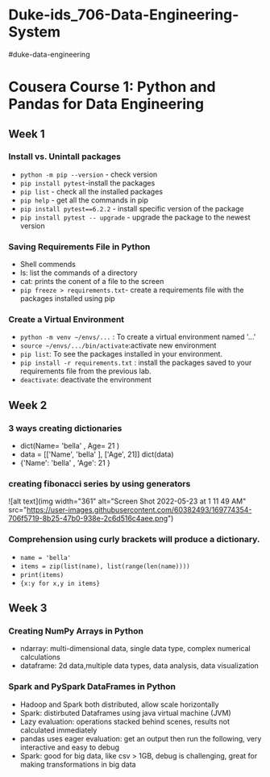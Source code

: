 # Duke-ids_706-Data-Engineering-System
#duke-data-engineering
# Cousera Course 1: Python and Pandas for Data Engineering
## Week 1
### Install vs. Unintall packages
  - `python -m pip --version` - check version
  - `pip install pytest`-install the packages
  - `pip list` - check all the installed packages
  - `pip help` - get all the commands in pip
  - `pip install pytest==6.2.2` - install specific version of the package
  - `pip install pytest -- upgrade` - upgrade the package to the newest version
### Saving Requirements File in Python
- Shell commends
- ls: list the commands of a directory
- cat: prints the conent of a file to the screen
- `pip freeze > requirements.txt`- create a requirements file with the packages installed using pip
### Create a Virtual Environment
- `python -m venv ~/envs/...` : To create a virtual environment named '...'
- `source ~/envs/.../bin/activate`:activate new environment
- `pip list`: To see the packages installed in your environment.
- `pip install -r requirements.txt` : install the packages saved to your requirements file from the previous lab.
- `deactivate`: deactivate the environment

## Week 2
### 3 ways creating dictionaries
- dict(Name= 'bella'    , Age=  21 )
- data = [['Name',  'bella'   ], ['Age',   21]]
dict(data)
- {'Name':  'bella'    , 'Age': 21  }
### creating fibonacci series by using generators
![alt text](img width="361" alt="Screen Shot 2022-05-23 at 1 11 49 AM" src="https://user-images.githubusercontent.com/60382493/169774354-706f5719-8b25-47b0-938e-2c6d516c4aee.png")

### Comprehension using curly brackets will produce a dictionary. 
- `name = 'bella'`
- `items = zip(list(name), list(range(len(name))))`
- `print(items)`
- `{x:y for x,y in items}`
  
## Week 3
### Creating NumPy Arrays in Python
- ndarray: multi-dimensional data, single data type, complex numerical calculations
- dataframe: 2d data,multiple data types, data analysis, data visualization
### Spark and PySpark DataFrames in Python
- Hadoop and Spark both distributed, allow scale horizontally
- Spark: distirbuted Dataframes using java virtual machine (JVM)
- Lazy evaluation: operations stacked behind scenes, results not calculated immediately
- pandas uses eager evaluation: get an output then run the following, very interactive and easy to debug
- Spark: good for big data, like csv > 1GB,  debug is challenging, great for making transformations in big data
